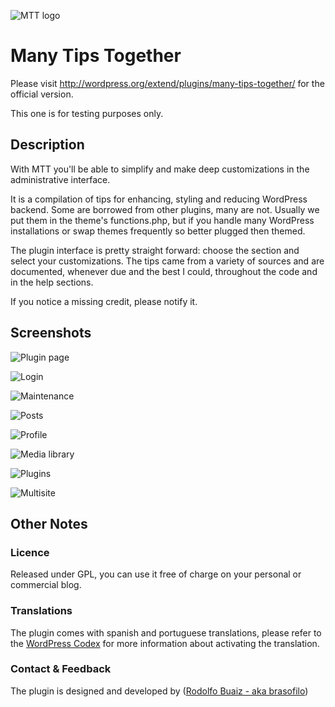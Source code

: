 ![MTT logo](https://github.com/brasofilo/featured-link-image/raw/master/logo.png)

# Many Tips Together
Please visit http://wordpress.org/extend/plugins/many-tips-together/ for the official version.

This one is for testing purposes only.

## Description
With MTT you'll be able to simplify and make deep customizations in the administrative interface.

It is a compilation of tips for enhancing, styling and reducing WordPress backend. 
Some are borrowed from other plugins, many are not. 
Usually we put them in the theme's functions.php, 
but if you handle many WordPress installations or swap themes frequently so better plugged then themed.

The plugin interface is pretty straight forward: choose the section and select your customizations.
The tips came from a variety of sources and are documented, whenever due and the best I could, 
throughout the code and in the help sections.

If you notice a missing credit, please notify it.


## Screenshots
![Plugin page](https://github.com/brasofilo/many-tips-together/raw/master/screenshot-1.png)

![Login](https://github.com/brasofilo/many-tips-together/raw/master/screenshot-2.png)

![Maintenance](https://github.com/brasofilo/many-tips-together/raw/master/screenshot-3.png)

![Posts](https://github.com/brasofilo/many-tips-together/raw/master/screenshot-4.png)

![Profile](https://github.com/brasofilo/many-tips-together/raw/master/screenshot-5.png)

![Media library](https://github.com/brasofilo/many-tips-together/raw/master/screenshot-6.png)

![Plugins](https://github.com/brasofilo/many-tips-together/raw/master/screenshot-7.png)

![Multisite](https://github.com/brasofilo/many-tips-together/raw/master/screenshot-8.png)

## Other Notes
### Licence
Released under GPL, you can use it free of charge on your personal or commercial blog. 

### Translations
The plugin comes with spanish and portuguese translations, please refer to the [WordPress Codex](http://codex.wordpress.org/Installing_WordPress_in_Your_Language "Installing WordPress in Your Language") for more information about activating the translation.

### Contact & Feedback
The plugin is designed and developed by ([Rodolfo Buaiz - aka brasofilo](http://rodbuaiz.com))